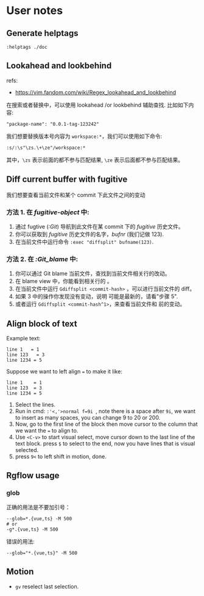 # User notes

## Generate helptags

`:helptags ./doc`

## Lookahead and lookbehind

refs:

- https://vim.fandom.com/wiki/Regex_lookahead_and_lookbehind

在搜索或者替换中，可以使用 lookahead /or lookbehind 辅助查找.
比如如下内容:

`"package-name": "0.0.1-tag-123242"`

我们想要替换版本号内容为 `workspace:*`，我们可以使用如下命令:

`:s/:\s"\zs.\+\ze"/workspace:*`

其中，`\zs` 表示前面的都不参与匹配结果, `\ze` 表示后面都不参与匹配结果。

## Diff current buffer with fugitive

我们想要查看当前文件和某个 commit 下此文件之间的变动

### 方法 1. 在 _fugitive-object_ 中:

1.  通过 fugtive (_:Git_) 导航到此文件在某 commit 下的 _fugitive_ 历史文件。
2.  你可以获取到 _fugitive_ 历史文件的名字，_bufnr_ (我们记做 123).
3.  在当前文件中运行命令 `:exec "diffsplit" bufname(123)`.

### 方法 2. 在 _:Git_blame_ 中:

1.  你可以通过 Git blame 当前文件，查找到当前文件相关行的改动。
2.  在 blame view 中，你能看到相关行的 <commit-hash>。
3.  在当前文件中运行 `Gdiffsplit <commit-hash>` ，可以进行当前文件的 diff。
4.  如果 3 中的操作你发现没有变动，说明 <commit-hash> 可能是最新的，请看"步骤 5".
5.  或者运行 `Gdiffsplit <commit-hash^1>`，来查看当前文件和 <commit-hash> 前的变动。

## Align block of text

Example text:

```
line 1   = 1
line 123   = 3
line 1234 = 5
```

Suppose we want to left align `=` to make it like:

```
line 1    = 1
line 123  = 3
line 1234 = 5
```

1. Select the lines.
2. Run in cmd: `:'<,'>normal f=9i `, note there is a space after `9i`, we want
   to insert as many spaces, you can change 9 to 20 or 200.
3. Now, go to the first line of the block then move cursor to the column that we
   want the `=` to align to.
4. Use `<C-v>` to start visual select, move cursor down to the last line of the
   text block. press `$` to select to the end, now you have lines that is visual
   selected.
5. press `9<` to left shift in motion, done.

## Rgflow usage

### glob

正确的用法是不要加引号：

```
--glob=*.{vue,ts} -M 500
# or
-g*.{vue,ts} -M 500
```

错误的用法:

```
--glob="*.{vue,ts}" -M 500
```

## Motion

- `gv` reselect last selection.
